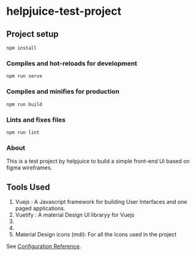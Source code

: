 # helpjuice-test-project

## Project setup
```
npm install
```

### Compiles and hot-reloads for development
```
npm run serve
```

### Compiles and minifies for production
```
npm run build
```

### Lints and fixes files
```
npm run lint
```

### About
This is a test project by helpjuice to build a simple front-end UI based on figma wireframes.

## Tools Used
1. Vuejs : A Javascript framework for building User Interfaces and one paged applications.
2. Vuetify : A material Design UI libraryy for Vuejs
3.
4.
5. Material Design icons (mdi): For all the Icons used in the project

See [Configuration Reference](https://cli.vuejs.org/config/).
